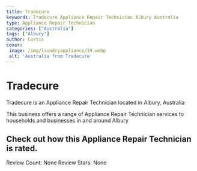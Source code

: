 ```yaml
---
title: Tradecure
keywords: Tradecure Appliance Repair Technician Albury Australia 
type: Appliance Repair Technician 
categories: ["Australia"]
tags: ["Albury"]
author: Curtis
cover:
 image: /img/laundryappliance/19.webp
 alt: 'Australia from Tradecure'
---
```


# Tradecure
Tradecure is an Appliance Repair Technician located in Albury, Australia

This business offers a range of Appliance Repair Technician services to households and businesses in and around Albury

## Check out how this Appliance Repair Technician is rated.
Review Count: None
Review Stars: None
